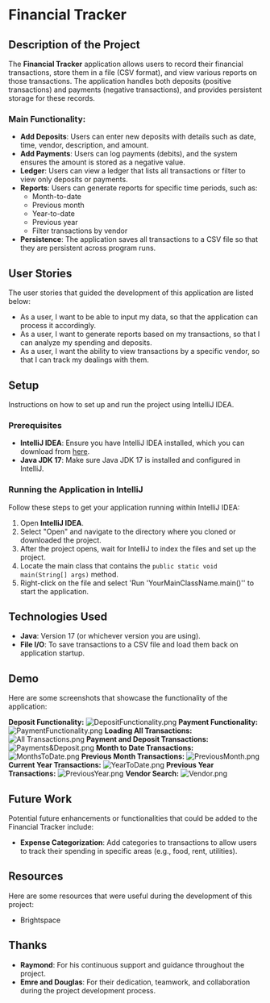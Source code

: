 # Financial Tracker

## Description of the Project

The **Financial Tracker** application allows users to record their financial transactions, store them in a file (CSV format), and view various reports on those transactions. The application handles both deposits (positive transactions) and payments (negative transactions), and provides persistent storage for these records.

### Main Functionality:
- **Add Deposits**: Users can enter new deposits with details such as date, time, vendor, description, and amount.
- **Add Payments**: Users can log payments (debits), and the system ensures the amount is stored as a negative value.
- **Ledger**: Users can view a ledger that lists all transactions or filter to view only deposits or payments.
- **Reports**: Users can generate reports for specific time periods, such as:
    - Month-to-date
    - Previous month
    - Year-to-date
    - Previous year
    - Filter transactions by vendor
- **Persistence**: The application saves all transactions to a CSV file so that they are persistent across program runs.

## User Stories

The user stories that guided the development of this application are listed below:

- As a user, I want to be able to input my data, so that the application can process it accordingly.
- As a user, I want to generate reports based on my transactions, so that I can analyze my spending and deposits.
- As a user, I want the ability to view transactions by a specific vendor, so that I can track my dealings with them.

## Setup

Instructions on how to set up and run the project using IntelliJ IDEA.

### Prerequisites

- **IntelliJ IDEA**: Ensure you have IntelliJ IDEA installed, which you can download from [here](https://www.jetbrains.com/idea/download/).
- **Java JDK 17**: Make sure Java JDK 17 is installed and configured in IntelliJ.

### Running the Application in IntelliJ

Follow these steps to get your application running within IntelliJ IDEA:

1. Open **IntelliJ IDEA**.
2. Select "Open" and navigate to the directory where you cloned or downloaded the project.
3. After the project opens, wait for IntelliJ to index the files and set up the project.
4. Locate the main class that contains the `public static void main(String[] args)` method.
5. Right-click on the file and select 'Run 'YourMainClassName.main()'' to start the application.

## Technologies Used

- **Java**: Version 17 (or whichever version you are using).
- **File I/O**: To save transactions to a CSV file and load them back on application startup.

## Demo

Here are some screenshots that showcase the functionality of the application:

**Deposit Functionality:**
![DepositFunctionality.png](imgs/DepositFunctionality.png)
**Payment Functionality:**
![PaymentFunctionality.png](imgs/PaymentFunctionality.png)
**Loading All Transactions:**
![All Transactions.png](imgs/All%20Transactions.png)
**Payment and Deposit Transactions:**
![Payments&Deposit.png](imgs/Payments%26Deposit.png)
**Month to Date Transactions:**
![MonthsToDate.png](imgs/MonthsToDate.png)
**Previous Month Transactions:**
![PreviousMonth.png](imgs/PreviousMonth.png)
**Current Year Transactions:**
![YearToDate.png](imgs/YearToDate.png)
**Previous Year Transactions:**
![PreviousYear.png](imgs/PreviousYear.png)
**Vendor Search:**
![Vendor.png](imgs/Vendor.png)
## Future Work

Potential future enhancements or functionalities that could be added to the Financial Tracker include:

- **Expense Categorization**: Add categories to transactions to allow users to track their spending in specific areas (e.g., food, rent, utilities).

## Resources

Here are some resources that were useful during the development of this project:

- Brightspace 

## Thanks

- **Raymond**: For his continuous support and guidance throughout the project.
- **Emre and Douglas**: For their dedication, teamwork, and collaboration during the project development process.
